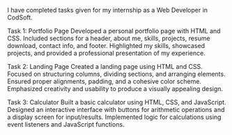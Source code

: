 I have completed tasks given for my internship as a Web Developer in CodSoft.

Task 1: Portfolio Page
Developed a personal portfolio page with HTML and CSS. Included sections for a header, about me, skills, projects, resume download, contact info, and footer. Highlighted my skills, showcased projects, and provided a professional presentation of my experience.

Task 2: Landing Page
Created a landing page using HTML and CSS. Focused on structuring columns, dividing sections, and arranging elements. Ensured proper alignments, padding, and a cohesive color scheme. Emphasized creativity and usability to produce a visually appealing design.

Task 3: Calculator
Built a basic calculator using HTML, CSS, and JavaScript. Designed an interactive interface with buttons for arithmetic operations and a display screen for input/results. Implemented logic for calculations using event listeners and JavaScript functions.

